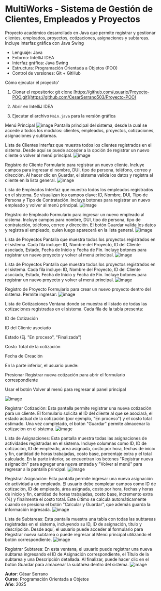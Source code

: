 # MultiWorks - Sistema de Gestión de Clientes, Empleados y Proyectos

Proyecto académico desarrollado en Java que permite registrar y gestionar clientes, empleados, proyectos, cotizaciones, asignaciones y subtareas. Incluye interfaz gráfica con Java Swing 

- Lenguaje: Java
- Entorno: IntelliJ IDEA
- Interfaz gráfica: Java Swing
- Estructura: Programación Orientada a Objetos (POO)
- Control de versiones: Git + GitHub

Cómo ejecutar el proyecto'

1. Clonar el repositorio:
   git clone [https://github.com/usuario/Proyecto-POO.git](https://github.com/CesarSerrano503/Proyecto-POO)

2. Abrir en IntelliJ IDEA

3. Ejecutar el archivo `Main.java` para la versión gráfica


Menú Principal
![image](https://github.com/user-attachments/assets/9de5d363-aa51-47a6-bf98-f12f2aaed021)
Pantalla principal del sistema, desde la cual se accede a todos los módulos: clientes, empleados, proyectos, cotizaciones, asignaciones y subtareas.

 Lista de Clientes
Interfaz que muestra todos los clientes registrados en el sistema. Desde aquí se puede acceder a la opción de registrar un nuevo cliente o volver al menú principal.
![image](https://github.com/user-attachments/assets/69ab72c7-c131-4986-a2b9-11e60f439c31)

Registro de Cliente
Formulario para registrar un nuevo cliente. Incluye campos para ingresar el nombre, DUI, tipo de persona, teléfono, correo y dirección.
Al hacer clic en Guardar, el sistema valida los datos y registra al cliente en la lista general.
![image](https://github.com/user-attachments/assets/2a99c586-8ed7-477b-9e15-d5ae47349947)


 Lista de Empleados
Interfaz que muestra todos los empleados registrados en el sistema. Se visualizan los campos clave: ID, Nombre, DUI, Tipo de Persona y Tipo de Contratación.
Incluye botones para registrar un nuevo empleado y volver al menú principal.
![image](https://github.com/user-attachments/assets/04d9b16f-c4c5-460e-af3b-3043b651b634)

Registro de Empleado
Formulario para ingresar un nuevo empleado al sistema. Incluye campos para nombre, DUI, tipo de persona, tipo de contratación, teléfono, correo y dirección.
El botón Guardar valida los datos y registra al empleado, quien luego aparecerá en la lista general.
![image](https://github.com/user-attachments/assets/c839f42e-b973-4537-8a7d-084d057e84d4)

 Lista de Proyectos
Pantalla que muestra todos los proyectos registrados en el sistema. Cada fila incluye: ID, Nombre del Proyecto, ID del Cliente asociado, Estado, Fecha de Inicio y Fecha de Fin.
Incluye botones para registrar un nuevo proyecto y volver al menú principal.
![image](https://github.com/user-attachments/assets/7f549d5f-f04a-4b73-98a4-932b00ae8967)

 Lista de Proyectos
Pantalla que muestra todos los proyectos registrados en el sistema. Cada fila incluye: ID, Nombre del Proyecto, ID del Cliente asociado, Estado, Fecha de Inicio y Fecha de Fin.
Incluye botones para registrar un nuevo proyecto y volver al menú principal.
![image](https://github.com/user-attachments/assets/3bed100e-efde-4502-8d28-bcd32cc8bdc8)


Registro de Proyecto
Formulario para crear un nuevo proyecto dentro del sistema. Permite ingresar:
![image](https://github.com/user-attachments/assets/896ba32d-b182-4ad8-8a72-18446cc325b8)

Lista de Cotizaciones
Ventana donde se muestra el listado de todas las cotizaciones registradas en el sistema.
Cada fila de la tabla presenta:

ID de Cotización

ID del Cliente asociado

Estado (Ej. "En proceso", "Finalizada")

Costo Total de la cotización

Fecha de Creación

En la parte inferior, el usuario puede:

Presionar Registrar nueva cotización para abrir el formulario correspondiente

Usar el botón Volver al menú para regresar al panel principal

![image](https://github.com/user-attachments/assets/80df4e22-0d34-4b91-ab33-278ecf6f8f97)

 Registrar Cotización: Esta pantalla permite registrar una nueva cotización para un cliente. 
 El formulario solicita el ID del cliente al que se asociará, el estado actual de la cotización (por ejemplo, "En proceso") y el costo total estimado. Una vez completado, el botón "Guardar" permite almacenar la cotización en el sistema.
![image](https://github.com/user-attachments/assets/55c6bd45-3790-4bca-a941-356f3c3b3cd6)

 Lista de Asignaciones: Esta pantalla muestra todas las asignaciones de actividades registradas en el sistema. Incluye columnas como ID, ID de cotización, ID de empleado, área asignada, costo por hora, fechas de inicio y fin, cantidad de 
 horas trabajadas, costo base, porcentaje extra y el total calculado. En la parte inferior, se encuentran los botones "Registrar nueva asignación" para agregar una nueva entrada y "Volver al menú" para regresar a la pantalla principal.
![image](https://github.com/user-attachments/assets/0b471649-fbf3-4f74-b6bf-bd1a041e59a2)


 Registrar Asignación: Esta pantalla permite ingresar una nueva asignación de actividad a 
 un empleado. El usuario debe completar campos como ID de cotización, ID de empleado, área asignada, costo por hora, fechas y horas de inicio y fin, cantidad de horas trabajadas, costo base, incremento extra (%) y finalmente el costo total.
 Este último se calcula automáticamente cuando se presiona el botón "Calcular y Guardar", que además guarda la información ingresada.
![image](https://github.com/user-attachments/assets/e11d4c58-1d60-4dd0-a3f6-add849f57007)


Lista de Subtareas: Esta pantalla muestra una tabla con todas las subtareas registradas en el sistema, incluyendo su ID, ID de asignación, título y descripción. Desde aquí, el usuario puede acceder al formulario para Registrar nueva subtarea o puede regresar al 
Menú principal utilizando el botón correspondiente.
![image](https://github.com/user-attachments/assets/9cb6dd95-49ed-441b-8da4-2db95c34236f)

Registrar Subtarea: En esta ventana, el usuario puede registrar una nueva subtarea ingresando el ID de Asignación correspondiente, el Título de la subtarea y una Descripción detallada. Al finalizar, puede hacer clic en el botón Guardar para almacenar la 
subtarea dentro del sistema.
![image](https://github.com/user-attachments/assets/395838c1-8cac-40d0-8306-6df72237e044)











**Autor**: César Serrano  
**Curso**: Programación Orientada a Objetos  
**Año**: 2025
